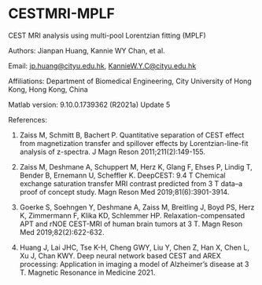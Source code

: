 # CESTMRI-MPLF

CEST MRI analysis using multi-pool Lorentzian fitting (MPLF)  

Authors: Jianpan Huang, Kannie WY Chan, et al.

Email: jp.huang@cityu.edu.hk, KannieW.Y.C@cityu.edu.hk

Affiliations: Department of Biomedical Engineering, City University of Hong Kong, Hong Kong, China

Matlab version: 9.10.0.1739362 (R2021a) Update 5

References: 

1. Zaiss M, Schmitt B, Bachert P. Quantitative separation of CEST effect from magnetization transfer and spillover effects by Lorentzian-line-fit analysis of z-spectra. J Magn Reson 2011;211(2):149-155.

2. Zaiss M, Deshmane A, Schuppert M, Herz K, Glang F, Ehses P, Lindig T, Bender B, Ernemann U, Scheffler K. DeepCEST: 9.4 T Chemical exchange saturation transfer MRI contrast predicted from 3 T data–a proof of concept study. Magn Reson Med 2019;81(6):3901-3914.

3. Goerke S, Soehngen Y, Deshmane A, Zaiss M, Breitling J, Boyd PS, Herz K, Zimmermann F, Klika KD, Schlemmer HP. Relaxation-compensated APT and rNOE CEST-MRI of human brain tumors at 3 T. Magn Reson Med 2019;82(2):622-632.

4. Huang J, Lai JHC, Tse K-H, Cheng GWY, Liu Y, Chen Z, Han X, Chen L, Xu J, Chan KWY. Deep neural network based CEST and AREX processing: Application in imaging a model of Alzheimer’s disease at 3 T. Magnetic Resonance in Medicine 2021.

